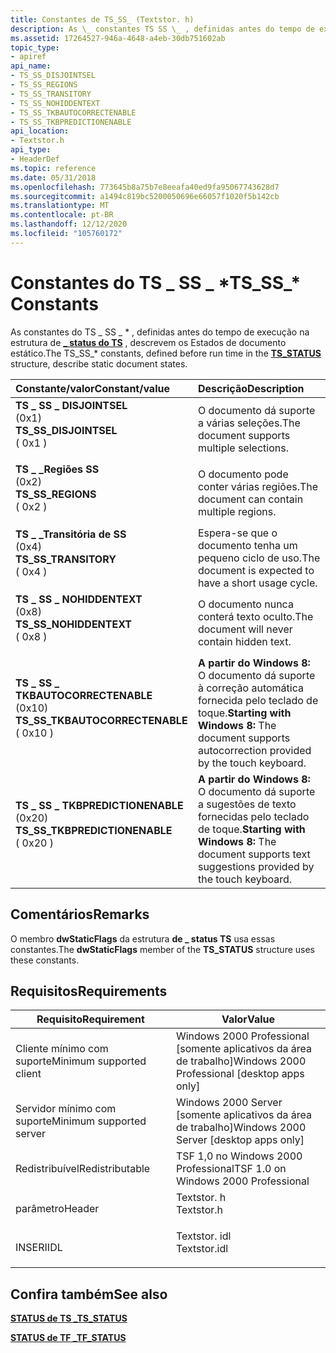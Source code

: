 ```yaml
---
title: Constantes de TS_SS_ (Textstor. h)
description: As \_ constantes TS SS \_ , definidas antes do tempo de execução na \_ estrutura de status TS, descrevem os Estados de documento estático.
ms.assetid: 17264527-946a-4648-a4eb-30db751602ab
topic_type:
- apiref
api_name:
- TS_SS_DISJOINTSEL
- TS_SS_REGIONS
- TS_SS_TRANSITORY
- TS_SS_NOHIDDENTEXT
- TS_SS_TKBAUTOCORRECTENABLE
- TS_SS_TKBPREDICTIONENABLE
api_location:
- Textstor.h
api_type:
- HeaderDef
ms.topic: reference
ms.date: 05/31/2018
ms.openlocfilehash: 773645b8a75b7e8eeafa40ed9fa95067743628d7
ms.sourcegitcommit: a1494c819bc5200050696e66057f1020f5b142cb
ms.translationtype: MT
ms.contentlocale: pt-BR
ms.lasthandoff: 12/12/2020
ms.locfileid: "105760172"
---
```

# <a name="ts_ss_-constants"></a><span data-ttu-id="ee46c-103">Constantes do TS \_ SS \_ \*</span><span class="sxs-lookup"><span data-stu-id="ee46c-103">TS\_SS\_\* Constants</span></span>

<span data-ttu-id="ee46c-104">As constantes do TS \_ SS \_ \* , definidas antes do tempo de execução na estrutura de [**\_ status do TS**](/windows/desktop/api/Textstor/ns-textstor-ts_status) , descrevem os Estados de documento estático.</span><span class="sxs-lookup"><span data-stu-id="ee46c-104">The TS\_SS\_\* constants, defined before run time in the [**TS\_STATUS**](/windows/desktop/api/Textstor/ns-textstor-ts_status) structure, describe static document states.</span></span>



| <span data-ttu-id="ee46c-105">Constante/valor</span><span class="sxs-lookup"><span data-stu-id="ee46c-105">Constant/value</span></span>                                                                                                                                                                                                                                                      | <span data-ttu-id="ee46c-106">Descrição</span><span class="sxs-lookup"><span data-stu-id="ee46c-106">Description</span></span>                                                                                                    |
|:--------------------------------------------------------------------------------------------------------------------------------------------------------------------------------------------------------------------------------------------------------------------|:---------------------------------------------------------------------------------------------------------------|
| <span id="TS_SS_DISJOINTSEL"></span><span id="ts_ss_disjointsel"></span><dl> <span data-ttu-id="ee46c-107"><dt>**TS \_ SS \_ DISJOINTSEL**</dt> <dt>(0x1)</dt></span><span class="sxs-lookup"><span data-stu-id="ee46c-107"><dt>**TS\_SS\_DISJOINTSEL**</dt> <dt>( 0x1 )</dt></span></span> </dl>                             | <span data-ttu-id="ee46c-108">O documento dá suporte a várias seleções.</span><span class="sxs-lookup"><span data-stu-id="ee46c-108">The document supports multiple selections.</span></span><br/>                                                          |
| <span id="TS_SS_REGIONS"></span><span id="ts_ss_regions"></span><dl> <span data-ttu-id="ee46c-109"><dt>**TS \_ \_Regiões SS**</dt> <dt>(0x2)</dt></span><span class="sxs-lookup"><span data-stu-id="ee46c-109"><dt>**TS\_SS\_REGIONS**</dt> <dt>( 0x2 )</dt></span></span> </dl>                                         | <span data-ttu-id="ee46c-110">O documento pode conter várias regiões.</span><span class="sxs-lookup"><span data-stu-id="ee46c-110">The document can contain multiple regions.</span></span><br/>                                                          |
| <span id="TS_SS_TRANSITORY"></span><span id="ts_ss_transitory"></span><dl> <span data-ttu-id="ee46c-111"><dt>**TS \_ \_Transitória de SS**</dt> <dt>(0x4)</dt></span><span class="sxs-lookup"><span data-stu-id="ee46c-111"><dt>**TS\_SS\_TRANSITORY**</dt> <dt>( 0x4 )</dt></span></span> </dl>                                | <span data-ttu-id="ee46c-112">Espera-se que o documento tenha um pequeno ciclo de uso.</span><span class="sxs-lookup"><span data-stu-id="ee46c-112">The document is expected to have a short usage cycle.</span></span><br/>                                               |
| <span id="TS_SS_NOHIDDENTEXT"></span><span id="ts_ss_nohiddentext"></span><dl> <span data-ttu-id="ee46c-113"><dt>**TS \_ SS \_ NOHIDDENTEXT**</dt> <dt>(0x8)</dt></span><span class="sxs-lookup"><span data-stu-id="ee46c-113"><dt>**TS\_SS\_NOHIDDENTEXT**</dt> <dt>( 0x8 )</dt></span></span> </dl>                          | <span data-ttu-id="ee46c-114">O documento nunca conterá texto oculto.</span><span class="sxs-lookup"><span data-stu-id="ee46c-114">The document will never contain hidden text.</span></span><br/>                                                        |
| <span id="TS_SS_TKBAUTOCORRECTENABLE"></span><span id="ts_ss_tkbautocorrectenable"></span><dl> <span data-ttu-id="ee46c-115"><dt>**TS \_ SS \_ TKBAUTOCORRECTENABLE**</dt> <dt>(0x10)</dt></span><span class="sxs-lookup"><span data-stu-id="ee46c-115"><dt>**TS\_SS\_TKBAUTOCORRECTENABLE**</dt> <dt>( 0x10 )</dt></span></span> </dl> | <span data-ttu-id="ee46c-116">**A partir do Windows 8:** O documento dá suporte à correção automática fornecida pelo teclado de toque.</span><span class="sxs-lookup"><span data-stu-id="ee46c-116">**Starting with Windows 8:** The document supports autocorrection provided by the touch keyboard.</span></span><br/>   |
| <span id="TS_SS_TKBPREDICTIONENABLE"></span><span id="ts_ss_tkbpredictionenable"></span><dl> <span data-ttu-id="ee46c-117"><dt>**TS \_ SS \_ TKBPREDICTIONENABLE**</dt> <dt>(0x20)</dt></span><span class="sxs-lookup"><span data-stu-id="ee46c-117"><dt>**TS\_SS\_TKBPREDICTIONENABLE**</dt> <dt>( 0x20 )</dt></span></span> </dl>    | <span data-ttu-id="ee46c-118">**A partir do Windows 8:** O documento dá suporte a sugestões de texto fornecidas pelo teclado de toque.</span><span class="sxs-lookup"><span data-stu-id="ee46c-118">**Starting with Windows 8:** The document supports text suggestions provided by the touch keyboard.</span></span><br/> |



## <a name="remarks"></a><span data-ttu-id="ee46c-119">Comentários</span><span class="sxs-lookup"><span data-stu-id="ee46c-119">Remarks</span></span>

<span data-ttu-id="ee46c-120">O membro **dwStaticFlags** da estrutura **de \_ status TS** usa essas constantes.</span><span class="sxs-lookup"><span data-stu-id="ee46c-120">The **dwStaticFlags** member of the **TS\_STATUS** structure uses these constants.</span></span>

## <a name="requirements"></a><span data-ttu-id="ee46c-121">Requisitos</span><span class="sxs-lookup"><span data-stu-id="ee46c-121">Requirements</span></span>



| <span data-ttu-id="ee46c-122">Requisito</span><span class="sxs-lookup"><span data-stu-id="ee46c-122">Requirement</span></span> | <span data-ttu-id="ee46c-123">Valor</span><span class="sxs-lookup"><span data-stu-id="ee46c-123">Value</span></span> |
|-------------------------------------|-----------------------------------------------------------------------------------------|
| <span data-ttu-id="ee46c-124">Cliente mínimo com suporte</span><span class="sxs-lookup"><span data-stu-id="ee46c-124">Minimum supported client</span></span><br/> | <span data-ttu-id="ee46c-125">Windows 2000 Professional \[somente aplicativos da área de trabalho\]</span><span class="sxs-lookup"><span data-stu-id="ee46c-125">Windows 2000 Professional \[desktop apps only\]</span></span><br/>                              |
| <span data-ttu-id="ee46c-126">Servidor mínimo com suporte</span><span class="sxs-lookup"><span data-stu-id="ee46c-126">Minimum supported server</span></span><br/> | <span data-ttu-id="ee46c-127">Windows 2000 Server \[somente aplicativos da área de trabalho\]</span><span class="sxs-lookup"><span data-stu-id="ee46c-127">Windows 2000 Server \[desktop apps only\]</span></span><br/>                                    |
| <span data-ttu-id="ee46c-128">Redistribuível</span><span class="sxs-lookup"><span data-stu-id="ee46c-128">Redistributable</span></span><br/>          | <span data-ttu-id="ee46c-129">TSF 1,0 no Windows 2000 Professional</span><span class="sxs-lookup"><span data-stu-id="ee46c-129">TSF 1.0 on Windows 2000 Professional</span></span><br/>                                         |
| <span data-ttu-id="ee46c-130">parâmetro</span><span class="sxs-lookup"><span data-stu-id="ee46c-130">Header</span></span><br/>                   | <dl> <span data-ttu-id="ee46c-131"><dt>Textstor. h</dt></span><span class="sxs-lookup"><span data-stu-id="ee46c-131"><dt>Textstor.h</dt></span></span> </dl>   |
| <span data-ttu-id="ee46c-132">INSERI</span><span class="sxs-lookup"><span data-stu-id="ee46c-132">IDL</span></span><br/>                      | <dl> <span data-ttu-id="ee46c-133"><dt>Textstor. idl</dt></span><span class="sxs-lookup"><span data-stu-id="ee46c-133"><dt>Textstor.idl</dt></span></span> </dl> |



## <a name="see-also"></a><span data-ttu-id="ee46c-134">Confira também</span><span class="sxs-lookup"><span data-stu-id="ee46c-134">See also</span></span>

<dl> <dt>

[<span data-ttu-id="ee46c-135">**STATUS de TS \_**</span><span class="sxs-lookup"><span data-stu-id="ee46c-135">**TS\_STATUS**</span></span>](/windows/desktop/api/Textstor/ns-textstor-ts_status)
</dt> <dt>

<span data-ttu-id="ee46c-136">[**STATUS de TF \_**](/previous-versions/windows/desktop/legacy/ms629192(v=vs.85))</span><span class="sxs-lookup"><span data-stu-id="ee46c-136">[**TF\_STATUS**](/previous-versions/windows/desktop/legacy/ms629192(v=vs.85))</span></span>
</dt> </dl>

 

